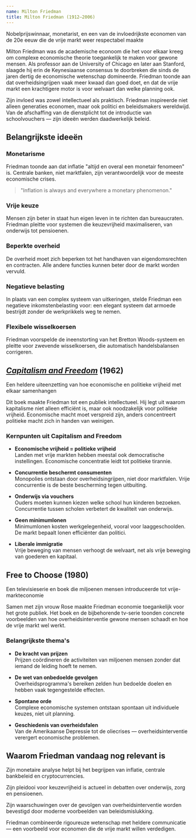 ```yaml
---
name: Milton Friedman
title: Milton Friedman (1912–2006)
---
```


Nobelprijswinnaar, monetarist, en een van de invloedrijkste economen van de 20e eeuw die de vrije markt weer respectabel maakte

Milton Friedman was de academische econoom die het voor elkaar kreeg om complexe economische theorie toegankelijk te maken voor gewone mensen. Als professor aan de University of Chicago en later aan Stanford, slaagde hij erin de Keynesiaanse consensus te doorbreken die sinds de jaren dertig de economische wetenschap domineerde. Friedman toonde aan dat overheidsingrijpen vaak meer kwaad dan goed doet, en dat de vrije markt een krachtigere motor is voor welvaart dan welke planning ook.

Zijn invloed was zowel intellectueel als praktisch. Friedman inspireerde niet alleen generaties economen, maar ook politici en beleidsmakers wereldwijd. Van de afschaffing van de dienstplicht tot de introductie van schoolvouchers — zijn ideeën werden daadwerkelijk beleid.

## Belangrijkste ideeën

### Monetarisme
Friedman toonde aan dat inflatie "altijd en overal een monetair fenomeen" is. Centrale banken, niet marktfalen, zijn verantwoordelijk voor de meeste economische crises.

> "Inflation is always and everywhere a monetary phenomenon."

### Vrije keuze
Mensen zijn beter in staat hun eigen leven in te richten dan bureaucraten. Friedman pleitte voor systemen die keuzevrijheid maximaliseren, van onderwijs tot pensioenen.

### Beperkte overheid
De overheid moet zich beperken tot het handhaven van eigendomsrechten en contracten. Alle andere functies kunnen beter door de markt worden vervuld.

### Negatieve belasting
In plaats van een complex systeem van uitkeringen, stelde Friedman een negatieve inkomstenbelasting voor: een elegant systeem dat armoede bestrijdt zonder de werkprikkels weg te nemen.

### Flexibele wisselkoersen
Friedman voorspelde de ineenstorting van het Bretton Woods-systeem en pleitte voor zwevende wisselkoersen, die automatisch handelsbalansen corrigeren.

## [*Capitalism and Freedom*](/bibliotheek/capitalism-and-freedom) (1962)
Een heldere uiteenzetting van hoe economische en politieke vrijheid met elkaar samenhangen

Dit boek maakte Friedman tot een publiek intellectueel. Hij legt uit waarom kapitalisme niet alleen efficiënt is, maar ook noodzakelijk voor politieke vrijheid. Economische macht moet verspreid zijn, anders concentreert politieke macht zich in handen van weinigen.

### Kernpunten uit Capitalism and Freedom

- **Economische vrijheid = politieke vrijheid**  
  Landen met vrije markten hebben meestal ook democratische instellingen. Economische concentratie leidt tot politieke tirannie.

- **Concurrentie beschermt consumenten**  
  Monopolies ontstaan door overheidsingrijpen, niet door marktfalen. Vrije concurrentie is de beste bescherming tegen uitbuiting.

- **Onderwijs via vouchers**  
  Ouders moeten kunnen kiezen welke school hun kinderen bezoeken. Concurrentie tussen scholen verbetert de kwaliteit van onderwijs.

- **Geen minimumlonen**  
  Minimumlonen kosten werkgelegenheid, vooral voor laaggeschoolden. De markt bepaalt lonen efficiënter dan politici.

- **Liberale immigratie**  
  Vrije beweging van mensen verhoogt de welvaart, net als vrije beweging van goederen en kapitaal.

## Free to Choose (1980)
Een televisieserie en boek die miljoenen mensen introduceerde tot vrije-markteconomie

Samen met zijn vrouw Rose maakte Friedman economie toegankelijk voor het grote publiek. Het boek en de bijbehorende tv-serie toonden concrete voorbeelden van hoe overheidsinterventie gewone mensen schaadt en hoe de vrije markt wel werkt.

### Belangrijkste thema's

- **De kracht van prijzen**  
  Prijzen coördineren de activiteiten van miljoenen mensen zonder dat iemand de leiding hoeft te nemen.

- **De wet van onbedoelde gevolgen**  
  Overheidsprogramma's bereiken zelden hun bedoelde doelen en hebben vaak tegengestelde effecten.

- **Spontane orde**  
  Complexe economische systemen ontstaan spontaan uit individuele keuzes, niet uit planning.

- **Geschiedenis van overheidsfalen**  
  Van de Amerikaanse Depressie tot de oliecrises — overheidsinterventie verergert economische problemen.

## Waarom Friedman vandaag nog relevant is

Zijn monetaire analyse helpt bij het begrijpen van inflatie, centrale bankbeleid en cryptocurrencies.

Zijn pleidooi voor keuzevrijheid is actueel in debatten over onderwijs, zorg en pensioenen.

Zijn waarschuwingen over de gevolgen van overheidsinterventie worden bevestigd door moderne voorbeelden van beleidsmislukking.

Friedman combineerde rigoureuze wetenschap met heldere communicatie — een voorbeeld voor economen die de vrije markt willen verdedigen. 